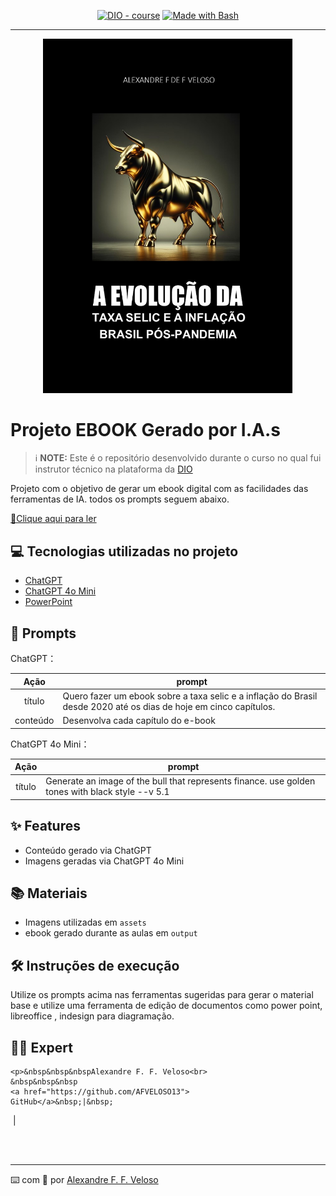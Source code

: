 


<p align="center">
<a href="https://dio.me/"><img src="https://img.shields.io/badge/DIO-Course-28DA77?logo=youtube" alt="DIO - course"></a>
<a href="https://www.gnu.org/software/bash/" title="Go to Bash homepage"><img src="https://img.shields.io/badge/Prompt-Project-blue?logo=gnu-bash&amp;logoColor=white" alt="Made with Bash"></a></p>

-------


<p align="center">
<img 
    src="./assets/ebookselic.jpg"
    width="400"  
/>
</p>

# Projeto EBOOK Gerado por I.A.s


 > ℹ️ **NOTE:** Este é o repositório desenvolvido durante o curso no qual fui instrutor técnico na plataforma da [DIO](https://dio.me)

Projeto com o objetivo de gerar um ebook digital com as facilidades das ferramentas de IA. todos os prompts
seguem abaixo.

<a href="https://github.com/AFVELOSO13/e-book-prompt/blob/main/output/Ebook Selic.pdf" title="View PDF now"> 📕Clique aqui para ler</a>

## 💻 Tecnologias utilizadas no projeto

- [ChatGPT](https://chat.openai.com/) 
- [ChatGPT 4o Mini](https://chat.openai.com/)
- [PowerPoint](https://www.microsoft.com/en/microsoft-365/powerpoint)

## 🧠 Prompts


ChatGPT：

|   Ação   | prompt                                                                                                                                                                                                                                                                         |
| :------: | ------------------------------------------------------------------------------------------------------------------------------------------------------------------------------------------------------------------------------------------------------------------------------ |
|  título  | Quero fazer um ebook sobre a taxa selic e a inflação do Brasil desde 2020 até os dias de hoje em cinco capítulos.                                                        |
| conteúdo | Desenvolva cada capítulo do e-book |


ChatGPT 4o Mini：

|  Ação  | prompt                                                                                 |
| :----: | -------------------------------------------------------------------------------------- |
| título | Generate an image of the bull that represents finance. use golden tones with black style --v 5.1 |

## ✨ Features

- Conteúdo gerado via ChatGPT
- Imagens geradas via ChatGPT 4o Mini

## 📚 Materiais

- Imagens utilizadas em `assets`
- ebook gerado durante as aulas em `output`

## 🛠️ Instruções de execução

Utilize os prompts acima nas ferramentas sugeridas para gerar o material base e utilize uma ferramenta de edição de documentos como power point, libreoffice , indesign para diagramação.

## 👨‍💻 Expert

<p>
   
    <p>&nbsp&nbsp&nbspAlexandre F. F. Veloso<br>
    &nbsp&nbsp&nbsp
    <a href="https://github.com/AFVELOSO13">
    GitHub</a>&nbsp;|&nbsp;
    
&nbsp;|&nbsp;</p>
</p>
<br/><br/>
<p>

---

⌨️ com 💜 por [Alexandre F. F. Veloso](https://github.com/AFVELOSO13)
